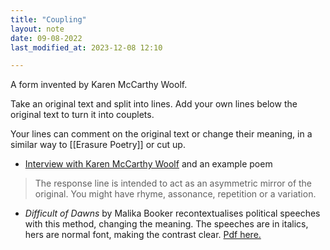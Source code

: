 ```yaml
---
title: "Coupling"
layout: note
date: 09-08-2022
last_modified_at: 2023-12-08 12:10

---
```


A form invented by Karen McCarthy Woolf.

Take an original text and split into lines. Add your own lines below the original text to turn it into couplets.

Your lines can comment on the original text or change their meaning, in a similar way to [[Erasure Poetry]] or cut up.

-   <a href="http://mccarthywoolf.com/projects/mslexia-interview/" >Interview with Karen McCarthy Woolf</a> and an example poem

> The response line is intended to act as an asymmetric mirror of the original. You might have rhyme, assonance, repetition or a variation.

-   *Difficult of Dawns* by Malika Booker recontextualises political speeches with this method, changing the meaning. The speeches are in italics, hers are normal font, making the contrast clear. <a href="https://www.manchesterliteraturefestival.co.uk/downloads/117989-eb3y342e3.pdf?f=difficult-of-dawns-by-malika-booker" >Pdf here.</a>
